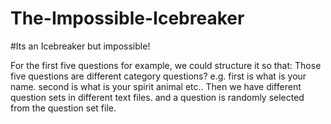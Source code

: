 # The-Impossible-Icebreaker

#Its an Icebreaker but impossible!

For the first five questions for example, we could structure it so that:
Those five questions are different category questions? 
e.g. first is what is your name. 
second is what is your spirit animal etc..
Then we have different question sets in different text files.
and a question is randomly selected from the question set file.
